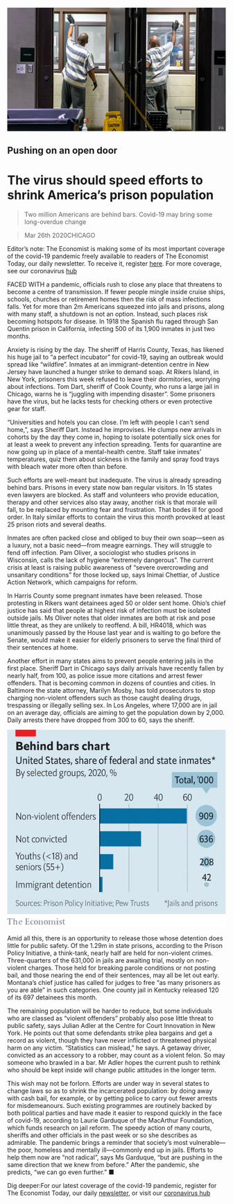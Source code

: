 ![](./images/20200328_USP501.jpg)

## Pushing on an open door

# The virus should speed efforts to shrink America’s prison population

> Two million Americans are behind bars. Covid-19 may bring some long-overdue change

> Mar 26th 2020CHICAGO

Editor’s note: The Economist is making some of its most important coverage of the covid-19 pandemic freely available to readers of The Economist Today, our daily newsletter. To receive it, register [here](https://www.economist.com//newslettersignup). For more coverage, see our coronavirus [hub](https://www.economist.com//coronavirus)

FACED WITH a pandemic, officials rush to close any place that threatens to become a centre of transmission. If fewer people mingle inside cruise ships, schools, churches or retirement homes then the risk of mass infections falls. Yet for more than 2m Americans squeezed into jails and prisons, along with many staff, a shutdown is not an option. Instead, such places risk becoming hotspots for disease. In 1918 the Spanish flu raged through San Quentin prison in California, infecting 500 of its 1,900 inmates in just two months.

Anxiety is rising by the day. The sheriff of Harris County, Texas, has likened his huge jail to “a perfect incubator” for covid-19, saying an outbreak would spread like “wildfire”. Inmates at an immigrant-detention centre in New Jersey have launched a hunger strike to demand soap. At Rikers Island, in New York, prisoners this week refused to leave their dormitories, worrying about infections. Tom Dart, sheriff of Cook County, who runs a large jail in Chicago, warns he is “juggling with impending disaster”. Some prisoners have the virus, but he lacks tests for checking others or even protective gear for staff.

“Universities and hotels you can close. I’m left with people I can’t send home,”, says Sheriff Dart. Instead he improvises. He clumps new arrivals in cohorts by the day they come in, hoping to isolate potentially sick ones for at least a week to prevent any infection spreading. Tents for quarantine are now going up in place of a mental-health centre. Staff take inmates’ temperatures, quiz them about sickness in the family and spray food trays with bleach water more often than before.

Such efforts are well-meant but inadequate. The virus is already spreading behind bars. Prisons in every state now ban regular visitors. In 15 states even lawyers are blocked. As staff and volunteers who provide education, therapy and other services also stay away, another risk is that morale will fall, to be replaced by mounting fear and frustration. That bodes ill for good order. In Italy similar efforts to contain the virus this month provoked at least 25 prison riots and several deaths.

Inmates are often packed close and obliged to buy their own soap—seen as a luxury, not a basic need—from meagre earnings. They will struggle to fend off infection. Pam Oliver, a sociologist who studies prisons in Wisconsin, calls the lack of hygiene “extremely dangerous”. The current crisis at least is raising public awareness of “severe overcrowding and unsanitary conditions” for those locked up, says Inimai Chettiar, of Justice Action Network, which campaigns for reform.

In Harris County some pregnant inmates have been released. Those protesting in Rikers want detainees aged 50 or older sent home. Ohio’s chief justice has said that people at highest risk of infection must be isolated outside jails. Ms Oliver notes that older inmates are both at risk and pose little threat, as they are unlikely to reoffend. A bill, HR4018, which was unanimously passed by the House last year and is waiting to go before the Senate, would make it easier for elderly prisoners to serve the final third of their sentences at home.

Another effort in many states aims to prevent people entering jails in the first place. Sheriff Dart in Chicago says daily arrivals have recently fallen by nearly half, from 100, as police issue more citations and arrest fewer offenders. That is becoming common in dozens of counties and cities. In Baltimore the state attorney, Marilyn Mosby, has told prosecutors to stop charging non-violent offenders such as those caught dealing drugs, trespassing or illegally selling sex. In Los Angeles, where 17,000 are in jail on an average day, officials are aiming to get the population down by 2,000. Daily arrests there have dropped from 300 to 60, says the sheriff.

![](./images/20200328_USC889_0.png)

Amid all this, there is an opportunity to release those whose detention does little for public safety. Of the 1.29m in state prisons, according to the Prison Policy Initiative, a think-tank, nearly half are held for non-violent crimes. Three-quarters of the 631,000 in jails are awaiting trial, mostly on non-violent charges. Those held for breaking parole conditions or not posting bail, and those nearing the end of their sentences, may all be let out early. Montana’s chief justice has called for judges to free “as many prisoners as you are able” in such categories. One county jail in Kentucky released 120 of its 697 detainees this month.

The remaining population will be harder to reduce, but some individuals who are classed as “violent offenders” probably also pose little threat to public safety, says Julian Adler at the Centre for Court Innovation in New York. He points out that some defendants strike plea bargains and get a record as violent, though they have never inflicted or threatened physical harm on any victim. “Statistics can mislead,” he says. A getaway driver, convicted as an accessory to a robber, may count as a violent felon. So may someone who brawled in a bar. Mr Adler hopes the current push to rethink who should be kept inside will change public attitudes in the longer term.

This wish may not be forlorn. Efforts are under way in several states to change laws so as to shrink the incarcerated population: by doing away with cash bail, for example, or by getting police to carry out fewer arrests for misdemeanours. Such existing programmes are routinely backed by both political parties and have made it easier to respond quickly in the face of covid-19, according to Laurie Garduque of the MacArthur Foundation, which funds research on jail reform. The speedy action of many courts, sheriffs and other officials in the past week or so she describes as admirable. The pandemic brings a reminder that society’s most vulnerable—the poor, homeless and mentally ill—commonly end up in jails. Efforts to help them now are “not radical”, says Ms Garduque, “but are pushing in the same direction that we knew from before.” After the pandemic, she predicts, “we can go even further.” ■

Dig deeper:For our latest coverage of the covid-19 pandemic, register for The Economist Today, our daily [newsletter](https://www.economist.com//newslettersignup), or visit our [coronavirus hub](https://www.economist.com//coronavirus)